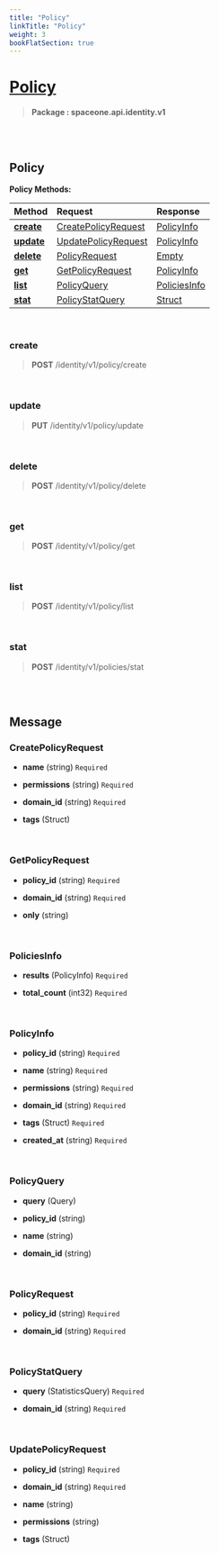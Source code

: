```yaml
---
title: "Policy"
linkTitle: "Policy"
weight: 3
bookFlatSection: true
---
```

# [Policy](#Policy)



>  **Package : spaceone.api.identity.v1**

<br>
<br>

## Policy





**Policy Methods:**


| Method | Request | Response |
| :----- | :-------- | :-------- |
| [**create**](./Policy#create) | [CreatePolicyRequest](Policy#createpolicyrequest) | [PolicyInfo](./Policy#policyinfo) |
| [**update**](./Policy#update) | [UpdatePolicyRequest](Policy#updatepolicyrequest) | [PolicyInfo](./Policy#policyinfo) |
| [**delete**](./Policy#delete) | [PolicyRequest](Policy#policyrequest) | [Empty](./Policy#empty) |
| [**get**](./Policy#get) | [GetPolicyRequest](Policy#getpolicyrequest) | [PolicyInfo](./Policy#policyinfo) |
| [**list**](./Policy#list) | [PolicyQuery](Policy#policyquery) | [PoliciesInfo](./Policy#policiesinfo) |
| [**stat**](./Policy#stat) | [PolicyStatQuery](Policy#policystatquery) | [Struct](./Policy#struct) |



    
<br>

### create





> **POST** /identity/v1/policy/create
>






    
<br>

### update





> **PUT** /identity/v1/policy/update
>






    
<br>

### delete





> **POST** /identity/v1/policy/delete
>






    
<br>

### get





> **POST** /identity/v1/policy/get
>






    
<br>

### list





> **POST** /identity/v1/policy/list
>






    
<br>

### stat





> **POST** /identity/v1/policies/stat
>






    


<br>
<br>

## Message



### CreatePolicyRequest
* **name** (string)  `Required` 

    
* **permissions** (string)  `Required` 

    
* **domain_id** (string)  `Required` 

    
* **tags** (Struct) 

    <br>

### GetPolicyRequest
* **policy_id** (string)  `Required` 

    
* **domain_id** (string)  `Required` 

    
* **only** (string) 

    <br>

### PoliciesInfo
* **results** (PolicyInfo)  `Required` 

    
* **total_count** (int32)  `Required` 

    <br>

### PolicyInfo
* **policy_id** (string)  `Required` 

    
* **name** (string)  `Required` 

    
* **permissions** (string)  `Required` 

    
* **domain_id** (string)  `Required` 

    
* **tags** (Struct)  `Required` 

    
* **created_at** (string)  `Required` 

    <br>

### PolicyQuery
* **query** (Query) 

    
* **policy_id** (string) 

    
* **name** (string) 

    
* **domain_id** (string) 

    <br>

### PolicyRequest
* **policy_id** (string)  `Required` 

    
* **domain_id** (string)  `Required` 

    <br>

### PolicyStatQuery
* **query** (StatisticsQuery)  `Required` 

    
* **domain_id** (string)  `Required` 

    <br>

### UpdatePolicyRequest
* **policy_id** (string)  `Required` 

    
* **domain_id** (string)  `Required` 

    
* **name** (string) 

    
* **permissions** (string) 

    
* **tags** (Struct) 

    <br>
